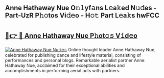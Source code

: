 ## Anne Hathaway Nue O𝚗𝚕yf𝚊ns L𝚎a𝚔ed N𝚞𝚍es - Part-UzR P𝚑𝚘tos Vi𝚍𝚎o - H𝚘𝚝 Part L𝚎a𝚔s hwFCC

# <h2><a href="http://kf86xvj.oniu.top/?m=Anne+Hathaway+Nue">🔗👉 🔴 Anne Hathaway Nue P𝚑ot𝚘𝚜 V𝚒d𝚎o</a></h2>

[![Anne Hathaway Nue Nu𝚍e𝚜](https://i.imgur.com/0qMVB7G.gif)](http://kf86xvj.oniu.top/?m=Anne+Hathaway+Nue)
Online thought leader Anne Hathaway Nue, celebrated for publishing dance and lifestyle material, consisting of performances and personal blogs. Remarkable aerialist partner Anne Hathaway Nue, acclaimed for their exceptional abilities and accomplishments in performing aerial acts with partners.  
